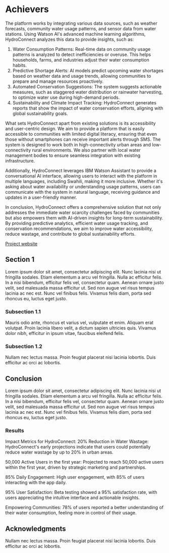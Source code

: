 # Achievers

The platform works by integrating various data sources, such as weather forecasts, community water usage patterns, and sensor data from water stations. Using Watson AI's advanced machine learning algorithms, HydroConnect analyzes this data to provide insights, such as:

1. Water Consumption Patterns: Real-time data on community usage patterns is analyzed to detect inefficiencies or overuse. This helps households, farms, and industries adjust their water consumption habits.
2. Predictive Shortage Alerts: AI models predict upcoming water shortages based on weather data and usage trends, allowing communities to prepare and manage resources proactively.
3. Automated Conservation Suggestions: The system suggests actionable measures, such as staggered water distribution or rainwater harvesting, to optimize water use during high-demand periods.
4. Sustainability and Climate Impact Tracking: HydroConnect generates reports that show the impact of water conservation efforts, aligning with global sustainability goals.

What sets HydroConnect apart from existing solutions is its accessibility and user-centric design. We aim to provide a platform that is easily accessible to communities with limited digital literacy, ensuring that even those without smartphones can receive important alerts through SMS. The system is designed to work both in high-connectivity urban areas and low-connectivity rural environments. We also partner with local water management bodies to ensure seamless integration with existing infrastructure.

Additionally, HydroConnect leverages IBM Watson Assistant to provide a conversational AI interface, allowing users to interact with the platform in multiple languages, including Swahili, making it more inclusive. Whether it's asking about water availability or understanding usage patterns, users can communicate with the system in natural language, receiving guidance and updates in a user-friendly manner.

In conclusion, HydroConnect offers a comprehensive solution that not only addresses the immediate water scarcity challenges faced by communities but also empowers them with AI-driven insights for long-term sustainability. By providing predictive analytics, efficient water usage tracking, and conservation recommendations, we aim to improve water accessibility, reduce wastage, and contribute to global sustainability efforts.

[Project website](https://www.behance.net/gallery/206582655/HydroConnect)

## Section 1

Lorem ipsum dolor sit amet, consectetur adipiscing elit. Nunc lacinia nisi ut fringilla sodales. Etiam elementum a arcu vel fringilla. Nulla ac efficitur felis. In a nisi bibendum, efficitur felis vel, consectetur quam. Aenean ornare justo velit, sed malesuada massa efficitur ut. Sed non augue vel risus tempus lacinia ac nec est. Nunc vel finibus felis. Vivamus felis diam, porta sed rhoncus eu, luctus eget justo. 

### Subsection 1.1

Mauris odio ante, rhoncus et varius vel, vulputate et enim. Aliquam erat volutpat. Proin lacinia libero velit, a dictum sapien ultricies quis. Vivamus dolor nibh, efficitur in ipsum vitae, faucibus eleifend felis.

### Subsection 1.2

Nullam nec lectus massa. Proin feugiat placerat nisi lacinia lobortis. Duis efficitur ac orci ac lobortis.

## Conclusion

Lorem ipsum dolor sit amet, consectetur adipiscing elit. Nunc lacinia nisi ut fringilla sodales. Etiam elementum a arcu vel fringilla. Nulla ac efficitur felis. In a nisi bibendum, efficitur felis vel, consectetur quam. Aenean ornare justo velit, sed malesuada massa efficitur ut. Sed non augue vel risus tempus lacinia ac nec est. Nunc vel finibus felis. Vivamus felis diam, porta sed rhoncus eu, luctus eget justo. 

### Results
Impact Metrics for HydroConnect: 
20% Reduction in Water Wastage: HydroConnect's early projections indicate that users could potentially reduce water wastage by up to 20% in urban areas.

50,000 Active Users in the first year: Projected to reach 50,000 active users within the first year, driven by strategic marketing and partnerships.

85% Daily Engagement: High user engagement, with 85% of users interacting with the app daily.

95% User Satisfaction: Beta testing showed a 95% satisfaction rate, with users appreciating the intuitive interface and actionable insights.

Empowering Communities: 78% of users reported a better understanding of their water consumption, feeling more in control of their usage.

## Acknowledgments

Nullam nec lectus massa. Proin feugiat placerat nisi lacinia lobortis. Duis efficitur ac orci ac lobortis.

